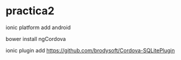 # practica2

ionic platform add android

bower install ngCordova

ionic plugin add https://github.com/brodysoft/Cordova-SQLitePlugin
